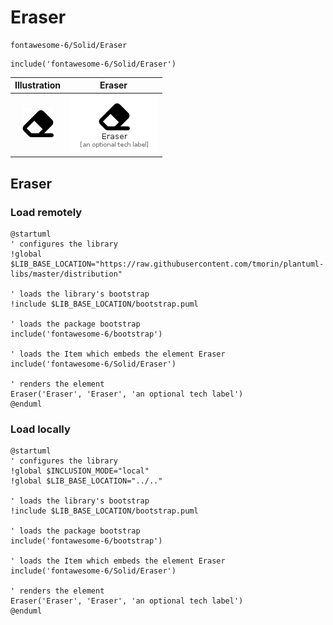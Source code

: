 # Eraser


```text
fontawesome-6/Solid/Eraser
```

```text
include('fontawesome-6/Solid/Eraser')
```



| Illustration | Eraser |
| :---: | :---: |
| ![illustration for Illustration](../../fontawesome-6/Solid/Eraser.png) | ![illustration for Eraser](../../fontawesome-6/Solid/Eraser.Local.png) |




## Eraser

### Load remotely
```plantuml
@startuml
' configures the library
!global $LIB_BASE_LOCATION="https://raw.githubusercontent.com/tmorin/plantuml-libs/master/distribution"

' loads the library's bootstrap
!include $LIB_BASE_LOCATION/bootstrap.puml

' loads the package bootstrap
include('fontawesome-6/bootstrap')

' loads the Item which embeds the element Eraser
include('fontawesome-6/Solid/Eraser')

' renders the element
Eraser('Eraser', 'Eraser', 'an optional tech label')
@enduml
```

### Load locally
```plantuml
@startuml
' configures the library
!global $INCLUSION_MODE="local"
!global $LIB_BASE_LOCATION="../.."

' loads the library's bootstrap
!include $LIB_BASE_LOCATION/bootstrap.puml

' loads the package bootstrap
include('fontawesome-6/bootstrap')

' loads the Item which embeds the element Eraser
include('fontawesome-6/Solid/Eraser')

' renders the element
Eraser('Eraser', 'Eraser', 'an optional tech label')
@enduml
```

